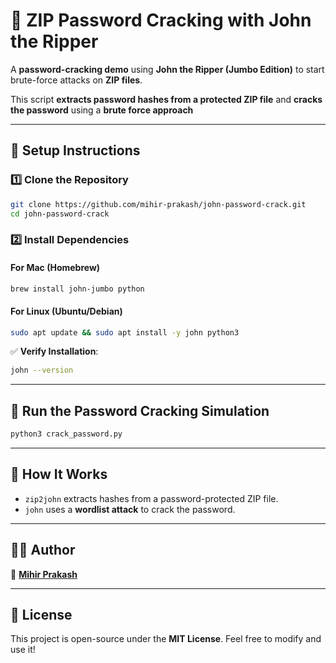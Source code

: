 # 🔐 ZIP Password Cracking with John the Ripper  
A **password-cracking demo** using **John the Ripper (Jumbo Edition)** to start brute-force attacks on **ZIP files**.

This script **extracts password hashes from a protected ZIP file** and **cracks the password** using a **brute force approach**

---

## 🚀 **Setup Instructions**
### **1️⃣ Clone the Repository**
```sh
git clone https://github.com/mihir-prakash/john-password-crack.git
cd john-password-crack
```

### **2️⃣ Install Dependencies**
#### **For Mac (Homebrew)**
```sh
brew install john-jumbo python
```
#### **For Linux (Ubuntu/Debian)**
```sh
sudo apt update && sudo apt install -y john python3
```
✅ **Verify Installation**:  
```sh
john --version
```

---

## 📌 **Run the Password Cracking Simulation**
```sh
python3 crack_password.py
```
---

## 📜 **How It Works**
- `zip2john` extracts hashes from a password-protected ZIP file.
- `john` uses a **wordlist attack** to crack the password.


---

## 👨‍💻 **Author**
🔗 **[Mihir Prakash](https://github.com/mihir-prakash/)**  

---

## 📜 **License**
This project is open-source under the **MIT License**. Feel free to modify and use it!

